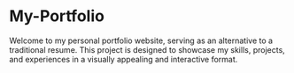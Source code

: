 # My-Portfolio
Welcome to my personal portfolio website, serving as an alternative to a traditional resume. This project is designed to showcase my skills, projects, and experiences in a visually appealing and interactive format.
